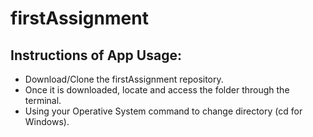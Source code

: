 # firstAssignment

## Instructions of App Usage:

- Download/Clone the firstAssignment repository.
- Once it is downloaded, locate and access the folder through the terminal.
- Using your Operative System command to change directory (cd for Windows).
